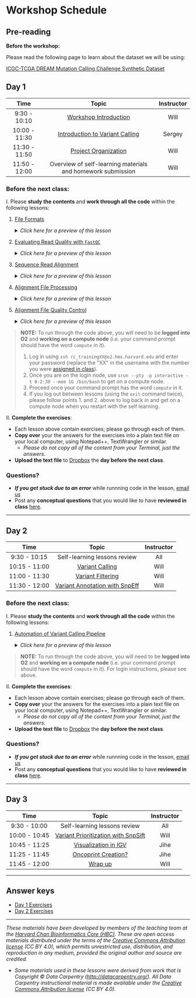 # Workshop Schedule

## Pre-reading

**Before the workshop:**

Please read the following page to learn about the dataset we will be using:

[ICGC-TCGA DREAM Mutation Calling Challenge Synthetic Dataset](syn3_dataset.md)

## Day 1

| Time |  Topic  | Instructor |
|:-----------:|:----------:|:--------:|
| 9:30 - 10:10 | [Workshop Introduction]() | Will |
| 10:00 - 11:30 | [Introduction to Variant Calling]() | Sergey |
| 11:30 - 11:50 | [Project Organization](../lessons/project_organization.md) | Will |
| 11:50 - 12:00 | Overview of self-learning materials and homework submission | Will |

### Before the next class:

I. Please **study the contents** and **work through all the code** within the following lessons:

  1. [File Formats](../lessons/file_formats.md)
      <details>
       <summary><i>Click here for a preview of this lesson</i></summary>
         <br>Before we dive too deeply into calling variants, there are a few file formats that we will see during our analysis. Understanding how these files are formatted will allow you to inspect them to ensure that the software programs that we are employing are working correctly.
         <br><br>This lesson will cover:<br>
             <ul><li>Describe the difference between 0-based and 1-based indexing</li>
             <li>Decode a FLAG in a SAM file in order to reveal information about the nature of the read's alignment</li>
             <li>Create a CIGAR string for an alignment</li>
             <li>Parse out variant information from a VCF file</li>
             <li>Create a BED file</li></ul>
        </details>
        
  2. [Evaluating Read Quality with `FastQC`](../lessons/fastqc.md)
      <details>
       <summary><i>Click here for a preview of this lesson</i></summary>
         <br>The first step in many NGS studies is first to evaluate the read qualites that you received from the sequencing facility. A common tool used for handling this analysis is <code>FastQC</code>. 
         <br><br>This lesson will cover:<br>
          <ul><li>Implement FastQC to evaluate read qualities</li>
          <li>Manipulate strings of bash variable</li>
          <li>Evaluate FastQC output</li>
          <li>Utilize sed to find-and-replace text</li></ul>
        </details>

  3. [Sequence Read Alignment](../lessons/sequence_alignment_theory.md)
      <details>
       <summary><i>Click here for a preview of this lesson</i></summary>
         <br>Once we have completed our QC on sequence reads we will be aligning the reads to a reference sequence. This alignment step places each read in genomic space and creates the bedrock for calling variants.
         <br><br>This lesson will cover:<br>
             <ul><li>Enumerate difficulties with alignment</li>
             <li>Create an <code>sbatch</code> script to align reads</li></ul>
        </details>

  4. [Alignment File Processing ](../lessons/alignment_file_processing.md)
      <details>
       <summary><i>Click here for a preview of this lesson</i></summary>
         <br>Before we can call variants from our alignment files, we need to do some processing to clean them up. The two major concerns here are organizing (sorting) our alignment files for our analyses and removing duplicates.
         <br><br>This lesson will cover:<br>
             <ul><li>Differentiate between query-sorted and coordinate-sorted alignment files</li>
             <li>Describe and remove duplicate reads</li>
             <li>Process a raw SAM file for input into a BAM for GATK</li></ul>
        </details>

  5. [Alignment File Quality Control](../lessons/alignment_QC.md)
      <details>
       <summary><i>Click here for a preview of this lesson</i></summary>
         <br>Once we have our alignment files processed, we want to evaluate them to ensure that the data is of high-quality before proceeding into variant calling. We also need to merge our read quality QC from <code>FastQC</code> into a report with these alignment QC metrics using <code>MultiQC</code>.
         <br><br>This lesson will cover:<br>
             <ul><li>Verify alignment rates using <code>Picard</code></li>
             <li>Merge <code>Picard</code> QC metrics with <code>FastQC</code> metrics using <code>MultiQC</code></li></ul>
        </details>
        


> **NOTE:** To run through the code above, you will need to be **logged into O2** and **working on a compute node** (i.e. your command prompt should have the word `compute` in it).
> 1. Log in using `ssh rc_trainingXX@o2.hms.harvard.edu` and enter your password (replace the "XX" in the username with the number you were [assigned in class](https://docs.google.com/spreadsheets/d/1kBlYowhjjHJC9ZovmbBULmbqozKpprM17vZ2wPlhNg0/edit?usp=sharing)). 
> 2. Once you are on the login node, use `srun --pty -p interactive -t 0-2:30 --mem 1G /bin/bash` to get on a compute node.
> 3. Proceed once your command prompt has the word `compute` in it.
> 4. If you log out between lessons (using the `exit` command twice), please follow points 1. and 2. above to log back in and get on a compute node when you restart with the self learning.

II. **Complete the exercises**:
   * Each lesson above contain exercises; please go through each of them.
   * **Copy over** your the answers for the exercises into a plain text file on your local computer, using Notepad++, TextWrangler or similar. 
     * *Please do not copy all of the content from your Terminal, just the answers.*
   * **Upload the text file** to [Dropbox]() the **day before the next class**.

### Questions?
* ***If you get stuck due to an error*** while runnning code in the lesson, [email us](mailto:hbctraining@hsph.harvard.edu) 
* Post any **conceptual questions** that you would like to have **reviewed in class** [here](https://PollEv.com/hbctraining945).

***

## Day 2

| Time |  Topic  | Instructor |
|:-----------:|:----------:|:--------:|
| 9:30 - 10:15 | Self-learning lessons review | All |
| 10:15 - 11:00 | [Variant Calling](../lessons/variant_calling.md) | Will |
| 11:00 - 11:30 | [Variant Filtering](../lessons/variant_filtering.md) | Will |
| 11:30 - 12:00 | [Variant Annotation with SnpEff](../lessons/variant_annotation.md) | Will |


### Before the next class:

I. Please **study the contents** and **work through all the code** within the following lessons:

1. [Automation of Variant Calling Pipeline](../lessons/automation_of_variant_calling.md)

      <details>
       <summary><i>Click here for a preview of this lesson</i></summary>
         <br>Now that we have executed much of the standard workflow for variant calling, we might want to automate our workflow to make future analyses more streamlined and reproducible with a consistent workflow. We will need to adapt our current scripts to allow for a more streamlined workflow and also discuss some intricacies <code>bash</code> and <code>SLURM</code> that will help us create this automated workflow.
         <br><br>This lesson will cover:<br>
          <ul><li>Construct a flexible pipeline for automating variant calling</li>
          <li>Integrate the <code>--dependency</code> option for <code>sbatch</code> into workflows</li></ul>
        </details>

> **NOTE:** To run through the code above, you will need to be **logged into O2** and **working on a compute node** (i.e. your command prompt should have the word `compute` in it). For login instructions, please see above.

II. **Complete the exercises**:
   * Each lesson above contain exercises; please go through each of them.
   * **Copy over** your the answers for the exercises into a plain text file on your local computer, using Notepad++, TextWrangler or similar. 
     * *Please do not copy all of the content from your Terminal, just the answers.*
   * **Upload the text file** to [Dropbox]() the **day before the next class**.
   
### Questions?
* ***If you get stuck due to an error*** while runnning code in the lesson, [email us](mailto:hbctraining@hsph.harvard.edu) 
* Post any **conceptual questions** that you would like to have **reviewed in class** [here](https://PollEv.com/hbctraining945).

***

## Day 3

| Time |  Topic  | Instructor |
|:-----------:|:----------:|:--------:|
| 9:30 - 10:00 | Self-learning lessons review | All |
| 10:00 - 10:45 | [Variant Prioritization with SnpSift](../lessons/variant_prioritization.md) | Will |
| 10:45 - 11:25 | [Visualization in IGV](../lessons/IGV.md) | Jihe |
| 11:25 - 11:45 | [Oncoprint Creation?](../lessons/oncoprint_creation.md) | Jihe |
| 11:45 - 12:00 | [Wrap up]() | Will |

***


## Answer keys
* [Day 1 Exercises]()
* [Day 2 Exercises]()


***

*These materials have been developed by members of the teaching team at the [Harvard Chan Bioinformatics Core (HBC)](http://bioinformatics.sph.harvard.edu/). These are open access materials distributed under the terms of the [Creative Commons Attribution license](https://creativecommons.org/licenses/by/4.0/) (CC BY 4.0), which permits unrestricted use, distribution, and reproduction in any medium, provided the original author and source are credited.*

* *Some materials used in these lessons were derived from work that is Copyright © Data Carpentry (http://datacarpentry.org/). 
All Data Carpentry instructional material is made available under the [Creative Commons Attribution license](https://creativecommons.org/licenses/by/4.0/) (CC BY 4.0).*

